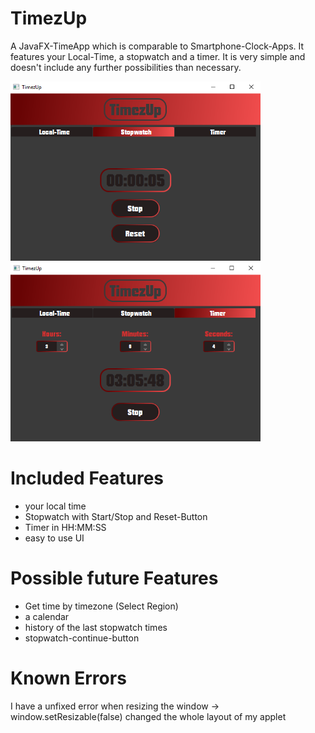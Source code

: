 # TimezUp
A JavaFX-TimeApp which is comparable to Smartphone-Clock-Apps. It features your Local-Time, a stopwatch and a timer. It is very simple and doesn't include any further possibilities than necessary.

<img src = "PreviewImages/Stopwatch.PNG" width = "400"> <img src = "PreviewImages/Timer.PNG" width = "400">

# Included Features
- your local time
- Stopwatch with Start/Stop and Reset-Button
- Timer in HH:MM:SS
- easy to use UI

# Possible future Features
- Get time by timezone (Select Region)
- a calendar
- history of the last stopwatch times
- stopwatch-continue-button

# Known Errors
I have a unfixed error when resizing the window
-> window.setResizable(false) changed the whole layout of my applet
